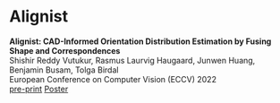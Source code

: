 # Alignist

**Alignist: CAD-Informed Orientation Distribution Estimation by Fusing Shape and Correspondences**  
Shishir Reddy Vutukur, Rasmus Laurvig Haugaard, Junwen Huang, Benjamin Busam, Tolga Birdal  
European Conference on Computer Vision (ECCV) 2022  
[pre-print](https://arxiv.org/abs/2409.06683)
[Poster](https://github.com/shishirreddy/Alignist/tree/main/slides/poster.PNG?raw=true)
